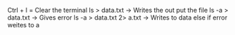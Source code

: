 Ctrl + l = Clear the terminal
ls > data.txt -> Writes the out put the file
ls -a > data.txt -> Gives error
ls -a > data.txt 2> a.txt -> Writes to data else if error weites to a
